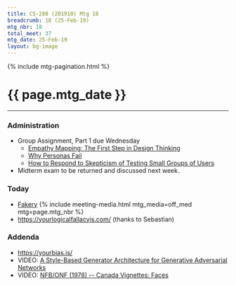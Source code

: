```yaml
---
title: CS-280 (201910) Mtg 18
breadcrumb: 18 (25-Feb-19)
mtg_nbr: 18
total_meet: 37
mtg_date: 25-Feb-19
layout: bg-image
---
```

{% include mtg-pagination.html %}
<h1 class="text-center">{{ page.mtg_date }}</h1>
<hr />

### Administration

* Group Assignment, Part 1 due Wednesday
  * [Empathy Mapping: The First Step in Design Thinking](https://www.nngroup.com/articles/empathy-mapping/)
  * [Why Personas Fail](https://www.nngroup.com/videos/why-personas-fail/)
  * [How to Respond to Skepticism of Testing Small Groups of Users](https://www.nngroup.com/articles/responding-skepticism-small-usability-tests/)
* Midterm exam to be returned and discussed next week.

### Today

* [Fakery](https://thispersondoesnotexist.com/)
{% include meeting-media.html mtg_media=off_med mtg=page.mtg_nbr %}
* <https://yourlogicalfallacyis.com/> (thanks to Sebastian)

### Addenda

* <https://yourbias.is/>
* VIDEO: [A Style-Based Generator Architecture for Generative Adversarial Networks](https://www.youtube.com/watch?v=kSLJriaOumA)
* VIDEO: [NFB/ONF (1978) -- Canada Vignettes: Faces](https://www.nfb.ca/film/canada_vignettes_faces/)
